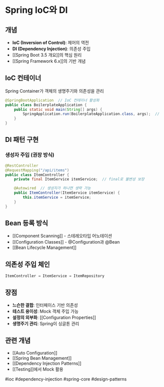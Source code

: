# Spring IoC와 DI

## 개념
- **IoC (Inversion of Control)**: 제어의 역전
- **DI (Dependency Injection)**: 의존성 주입
- [[Spring Boot 3.5 개요]]의 핵심 원리
- [[Spring Framework 6.x]]의 기반 개념

## IoC 컨테이너
Spring Container가 객체의 생명주기와 의존성을 관리

```java
@SpringBootApplication  // IoC 컨테이너 활성화
public class BoilerplateApplication {
    public static void main(String[] args) {
        SpringApplication.run(BoilerplateApplication.class, args);  // Spring 컨테이너 생성 및 시작
    }
}
```

## DI 패턴 구현
### 생성자 주입 (권장 방식)
```java
@RestController
@RequestMapping("/api/items")
public class ItemController {
    private final ItemService itemService;  // final로 불변성 보장

    @Autowired  // 생성자가 하나면 생략 가능
    public ItemController(ItemService itemService) {
        this.itemService = itemService;
    }
}
```

## Bean 등록 방식
- [[Component Scanning]] - 스테레오타입 어노테이션
- [[Configuration Classes]] - @Configuration과 @Bean
- [[Bean Lifecycle Management]]

## 의존성 주입 체인
```
ItemController → ItemService → ItemRepository
```

## 장점
- **느슨한 결합**: 인터페이스 기반 의존성
- **테스트 용이성**: Mock 객체 주입 가능
- **설정의 외부화**: [[Configuration Properties]]
- **생명주기 관리**: Spring이 싱글톤 관리

## 관련 개념
- [[Auto Configuration]]
- [[Spring Bean Management]]
- [[Dependency Injection Patterns]]
- [[Testing]]에서 Mock 활용

#ioc #dependency-injection #spring-core #design-patterns
